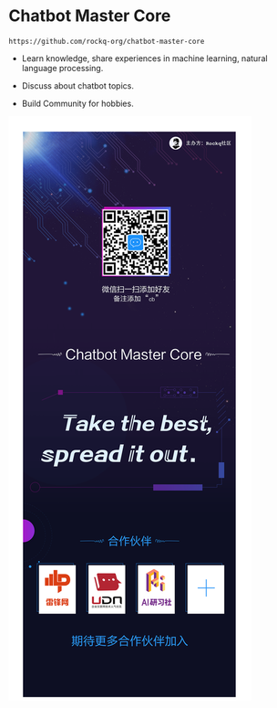 # Chatbot Master Core
```
https://github.com/rockq-org/chatbot-master-core
```

* Learn knowledge, share experiences in machine learning, natural language processing.

* Discuss about chatbot topics.

* Build Community for hobbies.

![](https://github.com/rockq-org/chatbot-master-core/blob/master/poster/poster_M_20170219.png?raw=true)